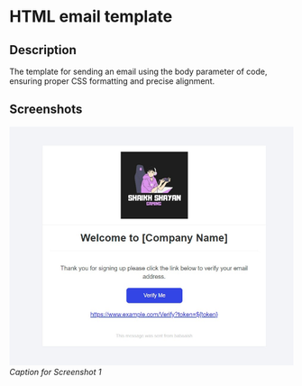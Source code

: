 # HTML email template

## Description

The template for sending an email using the body parameter of code, ensuring proper CSS formatting and precise alignment.

## Screenshots

![Screenshot 1](/image.jpg)
*Caption for Screenshot 1*
